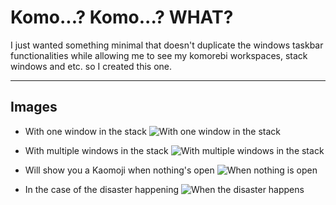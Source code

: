 # Komo...? Komo...? WHAT?

I just wanted something minimal that doesn't duplicate the windows taskbar functionalities while allowing me to see my komorebi workspaces, stack windows and etc. so I created this one.

---
## Images

- With one window in the stack
![With one window in the stack](https://imgur.com/MZ7og8u.png)

- With multiple windows in the stack
![With multiple windows in the stack](https://imgur.com/qYXgzht.png)

- Will show you a Kaomoji when nothing's open
![When nothing is open](https://imgur.com/fLAt0C2.png)

- In the case of the disaster happening
![When the disaster happens](https://imgur.com/333Nglj.png)

